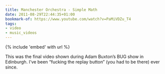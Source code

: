 ```yaml
---
title: Manchester Orchestra - Simple Math
date: 2011-08-29T22:44:35+01:00
bookmark-of: https://www.youtube.com/watch?v=PaMiVDZu_T4
tags:
- video
- music_videos
---
```

{% include 'embed' with url %}

This was the final video shown during Adam Buxton’s BUG show in Edinburgh. I’ve been “fucking the replay button” (you had to be there) ever since.
